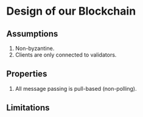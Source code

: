 # Design of our Blockchain

## Assumptions
1. Non-byzantine. 
2. Clients are only connected to validators. 

## Properties
1. All message passing is pull-based (non-polling).

## Limitations
